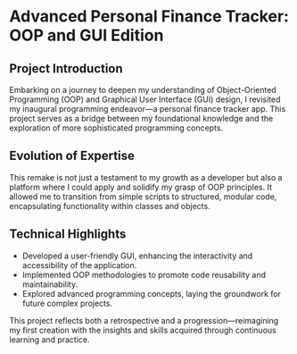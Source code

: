 # Advanced Personal Finance Tracker: OOP and GUI Edition

## Project Introduction
Embarking on a journey to deepen my understanding of Object-Oriented Programming (OOP) and Graphical User Interface (GUI) design, I revisited my inaugural programming endeavor—a personal finance tracker app. This project serves as a bridge between my foundational knowledge and the exploration of more sophisticated programming concepts.

## Evolution of Expertise
This remake is not just a testament to my growth as a developer but also a platform where I could apply and solidify my grasp of OOP principles. It allowed me to transition from simple scripts to structured, modular code, encapsulating functionality within classes and objects.

## Technical Highlights
- Developed a user-friendly GUI, enhancing the interactivity and accessibility of the application.
- Implemented OOP methodologies to promote code reusability and maintainability.
- Explored advanced programming concepts, laying the groundwork for future complex projects.

This project reflects both a retrospective and a progression—reimagining my first creation with the insights and skills acquired through continuous learning and practice.
